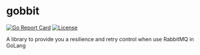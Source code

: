 # gobbit

[![Go Report Card](https://goreportcard.com/badge/github.com/odair-pedro/gobbit)](https://goreportcard.com/report/github.com/odair-pedro/gobbit)
[![License](https://img.shields.io/github/license/odair-pedro/gobbit?color=blue)](https://github.com/odair-pedro/gobbit/blob/master/LICENSE)

A library to provide you a resilience and retry control when use RabbitMQ in GoLang
